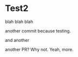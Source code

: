 # Test2

blah blah blah

another commit because testing.

and another

another PR? Why not. Yeah, more. 
